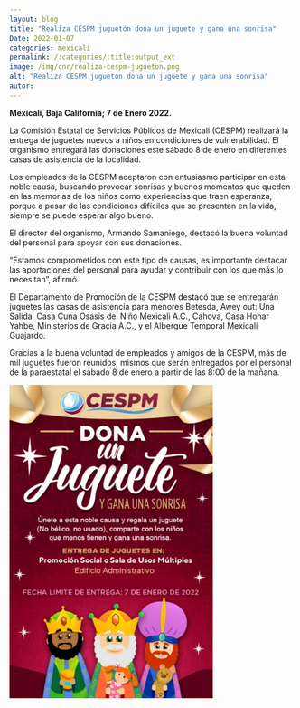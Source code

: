 ```yaml
---
layout: blog
title: "Realiza CESPM juguetón dona un juguete y gana una sonrisa"
Date: 2022-01-07
categories: mexicali
permalink: /:categories/:title:output_ext
image: /img/cnr/realiza-cespm-jugueton.png
alt: "Realiza CESPM juguetón dona un juguete y gana una sonrisa"
autor:
---
```


**Mexicali, Baja California; 7 de Enero 2022.** 

 La Comisión Estatal de Servicios Públicos de Mexicali (CESPM) realizará la entrega de juguetes nuevos a niños en condiciones de vulnerabilidad. El organismo entregará las donaciones este sábado 8 de enero en diferentes casas de asistencia de la localidad.

Los empleados de la CESPM aceptaron con entusiasmo participar en esta noble causa, buscando provocar sonrisas y buenos momentos que queden en las memorias de los niños como experiencias que traen esperanza, porque a pesar de las condiciones difíciles que se presentan en la vida, siempre se puede esperar algo bueno. 

El director del organismo, Armando Samaniego, destacó la buena voluntad del personal para apoyar con sus donaciones.

“Estamos comprometidos con este tipo de causas, es importante destacar las aportaciones del personal para ayudar y contribuir con los que más lo necesitan”, afirmó.

El Departamento de Promoción de la CESPM destacó que se entregarán juguetes las casas de asistencia para menores Betesda, Awey out: Una Salida, Casa Cuna Osasis del Niño Mexicali A.C., Cahova, Casa Hohar Yahbe, Ministerios de Gracia A.C., y el Albergue Temporal Mexicali Guajardo. 

Gracias a la buena voluntad de empleados y amigos de la CESPM, más de mil juguetes fueron reunidos, mismos que serán entregados por el personal de la paraestatal el sábado 8 de enero a partir de las 8:00 de la mañana.

<div id="carouselExampleSlidesOnly" class="carousel slide" data-ride="carousel">
  <div class="carousel-inner">
    <div class="carousel-item active">
       <img class="d-block w-100" src="/img/cnr/realiza-cespm-jugueton.png" loading="lazy"  alt="Realiza CESPM juguetón dona un juguete y gana una sonrisa">
    </div>
  </div>
</div>